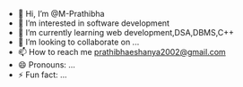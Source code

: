 - 👋 Hi, I’m @M-Prathibha
- 👀 I’m interested in software development
- 🌱 I’m currently learning web development,DSA,DBMS,C++
- 💞️ I’m looking to collaborate on ...
- 📫 How to reach me prathibhaeshanya2002@gmail.com 
- 😄 Pronouns: ...
- ⚡ Fun fact: ...

<!---
M-Prathibha/M-Prathibha is a ✨ special ✨ repository because its `README.md` (this file) appears on your GitHub profile.
You can click the Preview link to take a look at your changes.
--->
